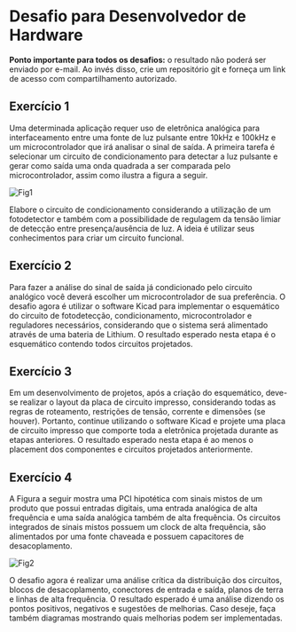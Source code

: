 # Desafio para Desenvolvedor de Hardware

**Ponto importante para todos os desafios:** o resultado não poderá ser enviado por e-mail. Ao invés disso, crie um repositório git e forneça um link de acesso com compartilhamento autorizado.

## Exercício 1 
Uma determinada aplicação requer uso de eletrônica analógica para interfaceamento entre uma fonte de luz pulsante entre 10kHz e 100kHz e um microcontrolador que irá analisar o sinal de saída. A primeira tarefa é selecionar um circuito de condicionamento para detectar a luz pulsante e gerar como saída uma onda quadrada a ser comparada pelo microcontrolador, assim como ilustra a figura a seguir.

![Fig1](https://user-images.githubusercontent.com/77103103/138298596-3d531325-b15b-4df0-a55d-daa209067c62.png)

Elabore o circuito de condicionamento considerando a utilização de um fotodetector e também com a possibilidade de regulagem da tensão limiar de detecção entre presença/ausência de luz.
A ideia é utilizar seus conhecimentos para criar um circuito funcional.


## Exercício 2 
Para fazer a análise do sinal de saída já condicionado pelo circuito analógico você deverá escolher um microcontrolador de sua preferência. O desafio agora é utilizar o software Kicad para implementar o esquemático do circuito de fotodetecção, condicionamento, microcontrolador e reguladores necessários, considerando que o sistema será alimentado através de uma bateria de Lithium.
O resultado esperado nesta etapa é o esquemático contendo todos circuitos projetados.

## Exercício 3
Em um desenvolvimento de projetos, após a criação do esquemático, deve-se realizar o layout da placa de circuito impresso, considerando todas as regras de roteamento, restrições de tensão, corrente e dimensões (se houver). Portanto, continue utilizando o software Kicad e projete uma placa de circuito impresso que comporte toda a eletrônica projetada durante as etapas anteriores.
O resultado esperado nesta etapa é ao menos o placement dos componentes e circuitos projetados anteriormente.

## Exercício 4
A Figura a seguir mostra uma PCI hipotética com sinais mistos de um produto que possui entradas digitais, uma entrada analógica de alta frequência e uma saída analógica também de alta frequência. Os circuitos integrados de sinais mistos possuem um clock de alta frequência, são alimentados por uma fonte chaveada e possuem capacitores de desacoplamento.

![Fig2](https://user-images.githubusercontent.com/77103103/138298753-ab919847-8524-49cd-affe-85be7642f531.png)

O desafio agora é realizar uma análise crítica da distribuição dos circuitos, blocos de desacoplamento, conectores de entrada e saída, planos de terra e linhas de alta frequência.
O resultado esperado é uma análise dizendo os pontos positivos, negativos e sugestões de melhorias. Caso deseje, faça também diagramas mostrando quais melhorias podem ser implementadas.
